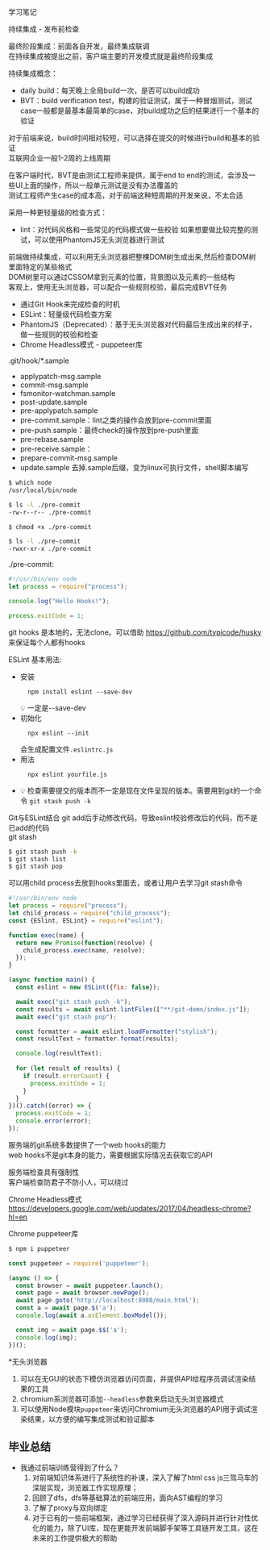 学习笔记

持续集成 - 发布前检查   

最终阶段集成：前面各自开发，最终集成联调   
在持续集成被提出之前，客户端主要的开发模式就是最终阶段集成   

持续集成概念：
* daily build：每天晚上全局build一次，是否可以build成功
* BVT：build verification test，构建的验证测试，属于一种冒烟测试，测试case一般都是最基本最简单的case，对build成功之后的结果进行一个基本的验证

对于前端来说，build时间相对较短，可以选择在提交的时候进行build和基本的验证   
互联网企业一般1-2周的上线周期   

在客户端时代，BVT是由测试工程师来提供，属于end to end的测试，会涉及一些UI上面的操作，所以一般单元测试是没有办法覆盖的  
测试工程师产生case的成本高，对于前端这种短周期的开发来说，不太合适

采用一种更轻量级的检查方式：
* lint：对代码风格和一些常见的代码模式做一些校验
如果想要做比较完整的测试，可以使用PhantomJS无头浏览器进行测试   

前端做持续集成，可以利用无头浏览器把整棵DOM树生成出来,然后检查DOM树里面特定的某些格式   
DOM树里可以通过CSSOM拿到元素的位置，背景图以及元素的一些结构   
客观上，使用无头浏览器，可以配合一些规则校验，最后完成BVT任务   

* 通过Git Hook来完成检查的时机
* ESLint：轻量级代码检查方案
* PhantomJS（Deprecated）：基于无头浏览器对代码最后生成出来的样子，做一些规则的校验和检查
* Chrome Headless模式 - puppeteer库

.git/hook/*.sample
* applypatch-msg.sample
* commit-msg.sample
* fsmonitor-watchman.sample
* post-update.sample
* pre-applypatch.sample
* pre-commit.sample：lint之类的操作会放到pre-commit里面
* pre-push.sample：最终check的操作放到pre-push里面
* pre-rebase.sample
* pre-receive.sample：
* prepare-commit-msg.sample
* update.sample
去掉.sample后缀，变为linux可执行文件，shell脚本编写
```sh
$ which node
/usr/local/bin/node

$ ls -l ./pre-commit
-rw-r--r-- ./pre-commit

$ chmod +x ./pre-commit

$ ls -l ./pre-commit
-rwxr-xr-x ./pre-commit
```
./pre-commit:
```js
#!/usr/bin/env node
let process = require("process");

console.log("Hello Hooks!");

process.exitCode = 1;
```
git hooks 是本地的，无法clone。可以借助 https://github.com/typicode/husky 来保证每个人都有hooks   

ESLint 基本用法:
- 安装
  ```
    npm install eslint --save-dev
  ```  
  💡 一定是--save-dev
- 初始化
  ```
    npx eslint --init
  ```  
  会生成配置文件`.eslintrc.js`
- 用法
  ```
    npx eslint yourfile.js
  ```
- 💡 检查需要提交的版本而不一定是现在文件呈现的版本。需要用到git的一个命令  `git stash push -k`

Git与ESLint结合
git add后手动修改代码，导致eslint校验修改后的代码，而不是已add的代码   
git stash
```sh
$ git stash push -k
$ git stash list
$ git stash pop
```
可以用child process去放到hooks里面去，或者让用户去学习git stash命令   
```js
#!/usr/bin/env node
let process = require("process");
let child_process = require("child_process");
const {ESlint, ESLint} = require("eslint");

function exec(name) {
  return new Promise(function(resolve) {
    child_process.exec(name, resolve);
  });
}

(async function main() {
  const eslint = new ESLint({fix: false});

  await exec("git stash push -k");  
  const results = await eslint.lintFiles(["**/git-demo/index.js"]);
  await exec("git stash pop");

  const formatter = await eslint.loadFormatter("stylish");
  const resultText = formatter.format(results);

  console.log(resultText);
  
  for (let result of results) {
    if (result.errorCount) {
      process.exitCode = 1;
    }
  }
})().catch((error) => {
  process.exitCode = 1;
  console.error(error);
});
```

服务端的git系统多数提供了一个web hooks的能力   
web hooks不是git本身的能力，需要根据实际情况去获取它的API  

服务端检查具有强制性   
客户端检查防君子不防小人，可以绕过   

Chrome Headless模式   
https://developers.google.com/web/updates/2017/04/headless-chrome?hl=en

Chrome puppeteer库  
```sh
$ npm i puppeteer
```
```js
const puppeteer = require('puppeteer');

(async () => {
  const browser = await puppeteer.launch();
  const page = await browser.newPage();
  await page.goto('http://localhost:8080/main.html');
  const a = await page.$('a');
  console.log(await a.asElement.boxModel());

  const img = await page.$$('a');
  console.log(img);
})();

```
*无头浏览器
  1. 可以在无GUI的状态下模仿浏览器访问页面，并提供API给程序员调试渲染结果的工具
  1. chromium系浏览器可添加`--headless`参数来启动无头浏览器模式
  1. 可以使用Node模块`puppeteer`来访问Chromium无头浏览器的API用于调试渲染结果，以方便的编写集成测试和验证脚本
## 毕业总结

* 我通过前端训练营得到了什么？
  1. 对前端知识体系进行了系统性的补课，深入了解了html css js三驾马车的深层实现，浏览器工作实现原理；
  1. 回顾了dfs，dfs等基础算法的前端应用，面向AST编程的学习
  1. 了解了proxy与双向绑定
  1. 对于已有的一些前端框架，通过学习已经获得了深入源码并进行针对性优化的能力，除了UI库，现在更能开发前端脚手架等工具链开发工具，这在未来的工作提供极大的帮助
  
